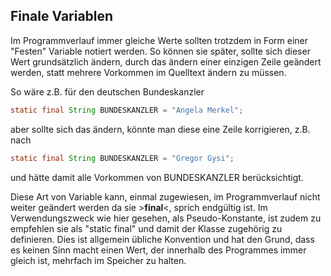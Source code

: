 ## Finale Variablen

Im Programmverlauf immer gleiche Werte sollten trotzdem in Form einer "Festen" Variable notiert werden. So können sie später,	sollte sich dieser Wert grundsätzlich ändern, durch das ändern einer einzigen Zeile geändert werden, statt mehrere Vorkommen im Quelltext ändern zu müssen.

So wäre z.B. für den deutschen Bundeskanzler
```java
static final String BUNDESKANZLER = "Angela Merkel";
```
aber sollte sich das ändern, könnte man diese eine Zeile korrigieren, z.B. nach
```java
static final String BUNDESKANZLER = "Gregor Gysi";
```
und hätte damit alle Vorkommen von BUNDESKANZLER berücksichtigt.

Diese Art von Variable kann, einmal zugewiesen, im Programmverlauf nicht weiter geändert werden da sie >__final__<, sprich endgültig ist. Im Verwendungszweck wie hier gesehen, als Pseudo-Konstante, ist zudem zu empfehlen sie als "static final" und damit der Klasse zugehörig zu definieren. Dies ist allgemein übliche Konvention und hat den Grund, dass es keinen Sinn macht einen Wert, der innerhalb des Programmes immer gleich ist, mehrfach im Speicher zu halten.
